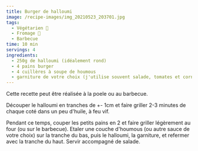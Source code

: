 ```yaml
---
title: Burger de halloumi
image: /recipe-images/img_20210523_203701.jpg
tags:
  - Végétarien 🌿
  - Fromage 🧀
  - Barbecue
time: 10 min
servings: 4
ingredients:
  - 250g de halloumi (idéalement rond)
  - 4 pains burger
  - 4 cuillères à soupe de houmous
  - garniture de votre choix (j'utilise souvent salade, tomates et cornichons)
---
```

Cette recette peut être réalisée à la poele ou au barbecue.

Découper le halloumi en tranches de +- 1cm et faire griller 2-3 minutes de chaque coté dans un peu d'huile, à feu vif. 

Pendant ce temps, couper les petits pains en 2 et faire griller légèrement au four (ou sur le barbecue). Etaler une couche d'houmous (ou autre sauce de votre choix) sur la tranche du bas, puis le halloumi, la garniture, et refermer avec la tranche du haut. Servir accompagné de salade.